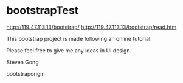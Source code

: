 bootstrapTest
=============

http://119.47.113.13/bootstrap/
http://119.47.113.13/bootstrap/read.htm

This bootstrap project is made following an online tutorial.

Please feel free to give me any ideas in UI design.

Steven Gong




bootstraporigin 
